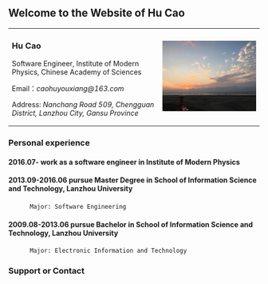 ## Welcome to the Website of Hu Cao

<table border="0">
  <tr>
    <td width="60%">
      <h3>Hu Cao</h3>
      <p>Software Engineer, Institute of Modern Physics, Chinese Academy of Sciences</p>
      <p>Email：<i>caohuyouxiang@163.com</i></p>
      <p>Address: <i>Nanchang Road 509, Chengguan District, Lanzhou City, Gansu Province</i></p>
    </td>
    <td width="40%">
      <img src="/Sunset.jpg" width="100%"> 
    </td>
  </tr>
</table>

### Personal experience
#### 2016.07- work as a software engineer in Institute of Modern Physics
#### 2013.09-2016.06 pursue Master Degree in School of Information Science and Technology, Lanzhou University
          Major: Software Engineering
           
#### 2009.08-2013.06 pursue Bachelor in School of Information Science and Technology, Lanzhou University
          Major: Electronic Information and Technology

### Support or Contact
